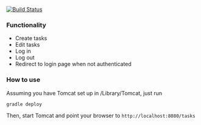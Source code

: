 [![Build Status](https://travis-ci.org/Serneum/gae-tasks.svg?branch=master)](https://travis-ci.org/Serneum/gae-tasks)

### Functionality
- Create tasks
- Edit tasks
- Log in
- Log out
- Redirect to login page when not authenticated

### How to use
Assuming you have Tomcat set up in /Library/Tomcat, just run
```
gradle deploy
```  
Then, start Tomcat and point your browser to `http://localhost:8080/tasks`
